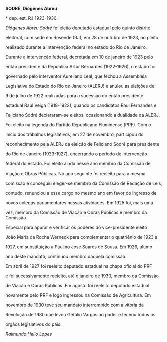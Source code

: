 **SODRÉ, Diógenes Abreu**



\* dep. est. RJ 1923-1930.



*Diógenes Abreu Sodré* foi eleito deputado estadual pelo quinto distrito

eleitoral, com sede em Resende (RJ), em 28 de outubro de 1923, no pleito

realizado durante a intervenção federal no estado do Rio de Janeiro.

Durante a intervenção federal, decretada em 10 de janeiro de 1923 pelo

então presidente da República Artur Bernardes (1922-1926), o estado foi

governado pelo interventor Aureliano Leal, que fechou a Assembleia

Legislativa do Estado do Rio de Janeiro (ALERJ) e anulou as eleições de

9 de julho de 1922 realizadas para a sucessão do então presidente

estadual Raul Veiga (1918-1922), quando os candidatos Raul Fernandes e

Feliciano Sodré declararam-se eleitos, ocasionando a dualidade da ALERJ.



Foi eleito na legenda do Partido Republicano Fluminense (PRF). Com o

início dos trabalhos legislativos, em 27 de novembro, participou do

reconhecimento pela ALERJ da eleição de Feliciano Sodré para presidente

do Rio de Janeiro (1923-1927), encerrando o período de intervenção

federal do estado. Foi eleito ainda nesse ano membro da Comissão de

Viação e Obras Públicas. No ano seguinte foi reeleito para a mesma

comissão e conseguiu eleger-se membro da Comissão de Redação de Leis,

contudo, renunciou a esse cargo no mesmo ano em favor do ingresso de

novos colegas parlamentares nessas atividades. Em 1925 foi, mais uma

vez, membro da Comissão de Viação e Obras Públicas e membro da Comissão

Especial para apurar e verificar os poderes do vice-presidente eleito

João Maria da Rocha Werneck para complementar o quatriênio de 1923 a

1927, em substituição a Paulino José Soares de Sousa. Em 1926, último

ano deste mandato, continuou membro daquela comissão.



Em abril de 1927 foi reeleito deputado estadual na chapa oficial do PRF

e foi sucessivamente reeleito, até o janeiro de 1930, membro da Comissão

de Viação e Obras Públicas. Em agosto foi reeleito deputado estadual

novamente pelo PRF e logo ingressou na Comissão de Agricultura. Em

novembro de 1930 teve seu mandato interrompido com a vitória da

Revolução de 1930 que levou Getúlio Vargas ao poder e fechou todos os

órgãos legislativos do país.



*Raimundo Helio Lopes*



